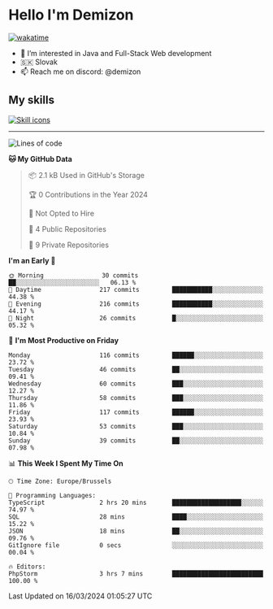 # Hello I'm Demizon
[![wakatime](https://wakatime.com/badge/user/6ad1949f-d6d7-44f9-9eee-c35e54cc499b.svg)](https://wakatime.com/@6ad1949f-d6d7-44f9-9eee-c35e54cc499b)
- 👀 I’m interested in Java and Full-Stack Web development
- 🇸🇰 Slovak
- 📫 Reach me on discord: @demizon

## My skills
[![Skill icons](https://skillicons.dev/icons?i=java,js,ts,html,css,react,nextjs,tailwind,supabase,py,git,docker,linux,mysql,postgres,mongo&theme=dark)](https://github.com/Demizon3433)

---

<!--START_SECTION:waka-->
![Lines of code](https://img.shields.io/badge/From%20Hello%20World%20I%27ve%20Written-137.0%20thousand%20lines%20of%20code-blue)

**🐱 My GitHub Data** 

> 📦 2.1 kB Used in GitHub's Storage 
 > 
> 🏆 0 Contributions in the Year 2024
 > 
> 🚫 Not Opted to Hire
 > 
> 📜 4 Public Repositories 
 > 
> 🔑 9 Private Repositories 
 > 
**I'm an Early 🐤** 

```text
🌞 Morning                30 commits          ██░░░░░░░░░░░░░░░░░░░░░░░   06.13 % 
🌆 Daytime                217 commits         ███████████░░░░░░░░░░░░░░   44.38 % 
🌃 Evening                216 commits         ███████████░░░░░░░░░░░░░░   44.17 % 
🌙 Night                  26 commits          █░░░░░░░░░░░░░░░░░░░░░░░░   05.32 % 
```
📅 **I'm Most Productive on Friday** 

```text
Monday                   116 commits         ██████░░░░░░░░░░░░░░░░░░░   23.72 % 
Tuesday                  46 commits          ██░░░░░░░░░░░░░░░░░░░░░░░   09.41 % 
Wednesday                60 commits          ███░░░░░░░░░░░░░░░░░░░░░░   12.27 % 
Thursday                 58 commits          ███░░░░░░░░░░░░░░░░░░░░░░   11.86 % 
Friday                   117 commits         ██████░░░░░░░░░░░░░░░░░░░   23.93 % 
Saturday                 53 commits          ███░░░░░░░░░░░░░░░░░░░░░░   10.84 % 
Sunday                   39 commits          ██░░░░░░░░░░░░░░░░░░░░░░░   07.98 % 
```


📊 **This Week I Spent My Time On** 

```text
🕑︎ Time Zone: Europe/Brussels

💬 Programming Languages: 
TypeScript               2 hrs 20 mins       ███████████████████░░░░░░   74.97 % 
SQL                      28 mins             ████░░░░░░░░░░░░░░░░░░░░░   15.22 % 
JSON                     18 mins             ██░░░░░░░░░░░░░░░░░░░░░░░   09.76 % 
GitIgnore file           0 secs              ░░░░░░░░░░░░░░░░░░░░░░░░░   00.04 % 

🔥 Editors: 
PhpStorm                 3 hrs 7 mins        █████████████████████████   100.00 % 
```


 Last Updated on 16/03/2024 01:05:27 UTC
<!--END_SECTION:waka-->
